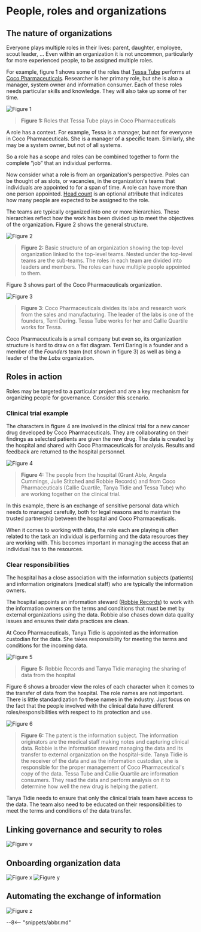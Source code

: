 <!-- SPDX-License-Identifier: CC-BY-4.0 -->
<!-- Copyright Contributors to the ODPi Egeria project 2020. -->

# People, roles and organizations

## The nature of organizations

Everyone plays multiple roles in their lives: parent, daughter, employee, scout leader, … Even within an organization it is not uncommon, particularly for more experienced people, to be assigned multiple roles.

For example, figure 1 shows some of the roles that [Tessa Tube](https://opengovernance.odpi.org/coco-pharmaceuticals/personas/tessa-tube.html) performs at [Coco Pharmaceuticals](https://opengovernance.odpi.org/coco-pharmaceuticals/).  Researcher is her primary role, but she is also a manager, system owner and information consumer.  Each of these roles needs particular skills and knowledge.  They will also take up some of her time.

![Figure 1](tessa-tubes-roles.png)
> **Figure 1:** Roles that Tessa Tube plays in Coco Pharmaceuticals

A role has a context. For example, Tessa is a manager, but not for everyone in Coco Pharmaceuticals. She is a manager of a specific team. Similarly, she may be a system owner, but not of all systems.

So a role has a scope and roles can be combined together to form the complete “job” that an individual performs.

Now consider what a role is from an organization's perspective. Poles can be thought of as slots, or vacancies, in the organization's teams that individuals are appointed to for a span of time.  A role can have more than one person appointed. [Head count](/egeria-docs/concepts/person-role/#head-count-limit) is an optional attribute that indicates how many people are expected to be assigned to the role.

The teams are typically organized into one or more hierarchies.  These hierarchies reflect how the work has been divided up to meet the objectives of the organization. Figure 2 shows the general structure.

![Figure 2](organization-structure.svg)
> **Figure 2:** Basic structure of an organization showing the top-level organization linked to the top-level teams.  Nested under the top-level teams are the sub-teams.  The roles in each team are divided into leaders and members.  The roles can have multiple people appointed to them.

Figure 3 shows part of the Coco Pharmaceuticals organization.

![Figure 3](coco-org-structure.svg)
> **Figure 3**: Coco Pharmaceuticals divides its labs and research work from the sales and manufacturing.  The leader of the labs is one of the founders, Terri Daring.  Tessa Tube works for her and Callie Quartile works for Tessa.

Coco Pharmaceuticals is a small company but even so, its organization structure is hard to draw on a flat diagram.  Terri Daring is a founder and a member of the *Founders* team (not shown in figure 3) as well as bing a leader of the the *Labs* organization.

## Roles in action

Roles may be targeted to a particular project and are a key mechanism for organizing people for governance. Consider this scenario.

### Clinical trial example

The characters in figure 4 are involved in the clinical trial for a new cancer drug developed by Coco Pharmaceuticals.  They are collaborating on their findings as selected patients are given the new drug.  The data is created by the hospital and shared with Coco Pharmaceuticals for analysis.  Results and feedback are returned to the hospital personnel.

![Figure 4](clinical-trials-persona.png)
> **Figure 4:** The people from the hospital (Grant Able, Angela Cummings, Julie Stitched and Robbie Records) and from Coco Pharmaceuticals (Callie Quartile, Tanya Tidie and Tessa Tube) who are working together on the clinical trial.

In this example, there is an exchange of sensitive personal data which needs to managed carefully, both for legal reasons and to maintain the trusted partnership between the hospital and Coco Pharmaceuticals. 

When it comes to working with data, the role each are playing is often related to the task an individual is performing and the data resources they are working with.  This becomes important in managing the access that an individual has to the resources.

### Clear responsibilities

The hospital has a close association with the information subjects (patients) and information originators (medical staff) who are typically the information owners.

The hospital appoints an information steward ([Robbie Records](https://opengovernance.odpi.org/coco-pharmaceuticals/personas/robbie-records.html)) to work with the information owners on the terms and conditions that must be met by external organizations using the data.  Robbie also chases down data quality issues and ensures their data practices are clean.

At Coco Pharmaceuticals, Tanya Tidie is appointed as the information custodian for the data.  She takes responsibility for meeting the terms and conditions for the incoming data.

![Figure 5](data-exchange-roles-1.png)
> **Figure 5:** Robbie Records and Tanya Tidie managing the sharing of data from the hospital

Figure 6 shows a broader view the roles of each character when it comes to the transfer of data from the hospital.  The role names are not important.  There is little standardization fo these names in the industry.  Just focus on the fact that the people involved with the clinical data have different roles/responsibilities with respect to its protection and use.

![Figure 6](data-exchange-roles-2.png)
> **Figure 6:** The patent is the information subject.  The information originators are the medical staff making notes and capturing clinical data.  Robbie is the information steward managing the data and its transfer to external organization on the hospital-side.  Tanya Tidie is the receiver of the data and as the information custodian, she is responsible for the proper management of Coco Pharmaceutical's copy of the data. Tessa Tube and Callie Quartile are information consumers.  They read the data and perform analysis on it to determine how well the new drug is helping the patient.

Tanya Tidie needs to ensure that only the clinical trials team have access to the data.  The team also need to be educated on their responsibilities to meet the terms and conditions of the data transfer.

## Linking governance and security to roles

![Figure v](governed-by.svg)


## Onboarding organization data

![Figure x](coco-employees.png)
![Figure y](coco-departments.png)

## Automating the exchange of information

![Figure z](syncing-org-data.svg)


--8<-- "snippets/abbr.md"
